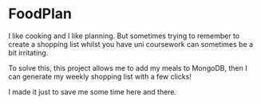 # FoodPlan

I like cooking and I like planning. But sometimes trying to remember to create a shopping list whilst you have uni coursework can sometimes be a bit irritating.

To solve this, this project allows me to add my meals to MongoDB, then I can generate my weekly shopping list with a few clicks!

I made it just to save me some time here and there.
